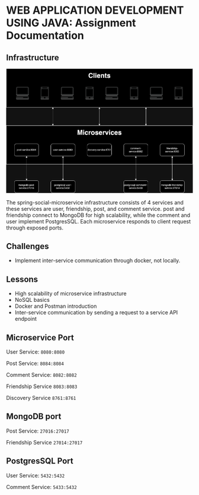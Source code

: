 # WEB APPLICATION DEVELOPMENT USING JAVA: Assignment Documentation

## Infrastructure

![infrastructure](./assets/images/infrastructure.png)

The spring-social-microservice infrastructure consists of 4 services and these services are user, friendship, post, and
comment service. post and friendship connect to MongoDB for high scalability, while the comment and user implement
PostgresSQL. Each microservice responds to client request through exposed ports.

## Challenges

* Implement inter-service communication through docker, not locally.

## Lessons

* High scalability of microservice infrastructure
* NoSQL basics
* Docker and Postman introduction
* Inter-service communication by sending a request to a service API endpoint



## Microservice Port

User Service: `8080:8080`

Post Service: `8084:8084`

Comment Service: `8082:8082`

Friendship Service `8083:8083`

Discovery Service `8761:8761`

## MongoDB port

Post Service: `27016:27017`

Friendship Service `27014:27017`

## PostgresSQL Port

User Service: `5432:5432`

Comment Service: `5433:5432`